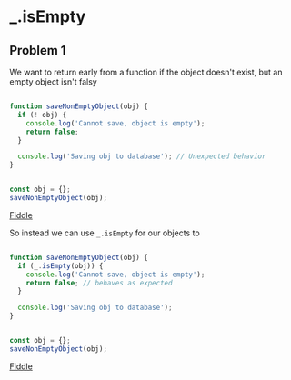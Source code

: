 # _.isEmpty

## Problem 1

We want to return early from a function if the object doesn't exist, but an empty object isn't falsy

```javascript

function saveNonEmptyObject(obj) {
  if (! obj) {
    console.log('Cannot save, object is empty');
    return false;
  }

  console.log('Saving obj to database'); // Unexpected behavior
}


const obj = {};
saveNonEmptyObject(obj);


```

[Fiddle](https://jsfiddle.net/z0dgxcux/1/)



So instead we can use `_.isEmpty` for our objects to

```javascript

function saveNonEmptyObject(obj) {
  if (_.isEmpty(obj)) {
    console.log('Cannot save, object is empty');
    return false; // behaves as expected
  }

  console.log('Saving obj to database');
}


const obj = {};
saveNonEmptyObject(obj);
```

[Fiddle](https://jsfiddle.net/ukLut14f/1/)
